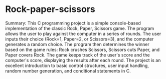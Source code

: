 # Rock-paper-scissors

Summary: This C programming project is a simple console-based implementation of the classic Rock, Paper, Scissors game. The program allows the user to play against the computer in a series of rounds. The user inputs their choice (Rock=1, Paper=2, or Scissors=3), and the computer generates a random choice. The program then determines the winner based on the game rules: Rock crushes Scissors, Scissors cuts Paper, and Paper covers Rock. The game keeps track of the user's score and the computer's score, displaying the results after each round. The project is an excellent introduction to basic control structures, user input handling, random number generation, and conditional statements in C.
